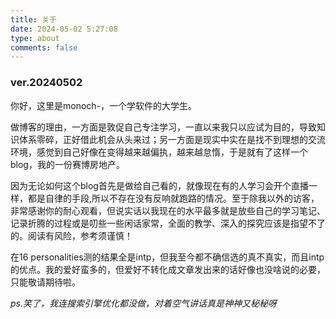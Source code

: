 ```yaml
---
title: 关于
date: 2024-05-02 5:27:08
type: about
comments: false
---
```


### ver.20240502

你好，这里是monoch-，一个学软件的大学生。

做博客的理由，一方面是敦促自己专注学习，一直以来我只以应试为目的，导致知识体系零碎，正好借此机会从头来过；另一方面是现实中实在是找不到理想的交流环境，感觉到自己好像在变得越来越偏执，越来越怠惰，于是就有了这样一个blog，我的一份赛博房地产。

因为无论如何这个blog首先是做给自己看的，就像现在有的人学习会开个直播一样，都是自律的手段,所以不存在没有反响就跑路的情况。至于除我以外的访客，非常感谢你的耐心观看，但说实话以我现在的水平最多就是放些自己的学习笔记、记录折腾的过程或是叨些一些闲话家常，全面的教学、深入的探究应该是指望不了的。阅读有风险，参考须谨慎！

在16 personalities测的结果全是intp，但我至今都不确信选的真不真实，而且intp的优点。我的爱好蛮多的，但爱好不转化成文章发出来的话好像也没啥说的必要，只能敬请期待啦。

*ps.笑了，我连搜索引擎优化都没做，对着空气讲话真是神神又秘秘呀*